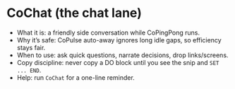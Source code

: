 # CoChat (the chat lane)

- What it is: a friendly side conversation while CoPingPong runs.
- Why it’s safe: CoPulse auto-away ignores long idle gaps, so efficiency stays fair.
- When to use: ask quick questions, narrate decisions, drop links/screens.
- Copy discipline: never copy a DO block until you see the snip and `SET ... END`.
- Help: run `CoChat` for a one-line reminder.

